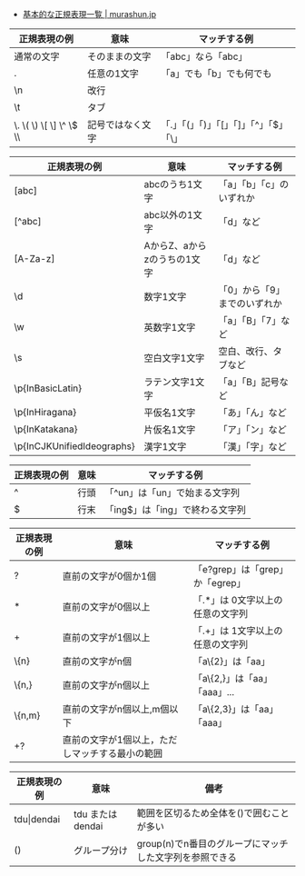 - [基本的な正規表現一覧 | murashun.jp](https://murashun.jp/article/programming/regular-expression.html)

| 正規表現の例 | 意味 | マッチする例 |
| --- | --- | --- |
| 通常の文字 | そのままの文字 | 「abc」なら「abc」 |
| . | 任意の1文字 | 「a」でも「b」でも何でも |
| \\n | 改行 |  |
| \\t | タブ |  |
| \\. \\( \\) \\[ \\] \\^ \\$ \\\ | 記号ではなく文字 | 「.」「(」「)」「[」「]」「^」「$」「\\」 |

| 正規表現の例 | 意味 | マッチする例 |
| --- | --- | --- |
| [abc] | abcのうち1文字 | 「a」「b」「c」のいずれか |
| [^abc] | abc以外の1文字 | 「d」など |
| [A-Za-z] | AからZ、aからzのうちの1文字 | 「d」など |
| \\d | 数字1文字 | 「0」から「9」までのいずれか |
| \\w | 英数字1文字 | 「a」「B」「7」など |
| \\s | 空白文字1文字 | 空白、改行、タブなど |
| \\p{InBasicLatin} | ラテン文字1文字 | 「a」「B」記号など |
| \\p{InHiragana} | 平仮名1文字 | 「あ」「ん」など |
| \\p{InKatakana} | 片仮名1文字 | 「ア」「ン」など |
| \\p{InCJKUnifiedIdeographs} | 漢字1文字 | 「漢」「字」など |

| 正規表現の例 | 意味 | マッチする例 |
| --- | --- | --- |
| ^ | 行頭 | 「^un」は「un」で始まる文字列 |
| $ | 行末 | 「ing$」は「ing」で終わる文字列 |

| 正規表現の例 | 意味 | マッチする例 |
| --- | --- | --- |
| ? | 直前の文字が0個か1個 | 「e?grep」は「grep」か「egrep」 |
| \* | 直前の文字が0個以上 | 「.\*」は 0文字以上の任意の文字列 |
| + | 直前の文字が1個以上 | 「.+」は 1文字以上の任意の文字列 |
| \\{n} | 直前の文字がn個 | 「a\\{2}」は「aa」 |
| \\{n,} | 直前の文字がn個以上 | 「a\\{2,}」は「aa」「aaa」... |
| \\{n,m} | 直前の文字がn個以上,m個以下 | 「a\\{2,3}」は「aa」「aaa」 |
| +? | 直前の文字が1個以上，ただしマッチする最小の範囲 |  |

| 正規表現の例 | 意味 | 備考 |
| --- | --- | --- |
| tdu\|dendai | tdu または dendai | 範囲を区切るため全体を()で囲むことが多い |
| () | グループ分け | group(n)でn番目のグループにマッチした文字列を参照できる |

